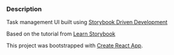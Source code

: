 
### Description
Task management UI built using [Storybook Driven Development](https://medium.com/nulogy/storybook-driven-development-a3c517276c07)

Based on the tutorial from [Learn Storybook](https://www.learnstorybook.com/)

This project was bootstrapped with [Create React App](https://github.com/facebook/create-react-app).
